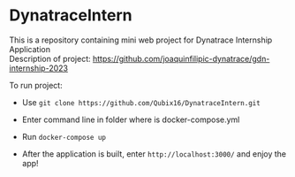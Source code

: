 # DynatraceIntern
This is a repository containing mini web project for Dynatrace Internship Application
<br>
Description of project: https://github.com/joaquinfilipic-dynatrace/gdn-internship-2023

To run project:

  - Use `git clone https://github.com/Qubix16/DynatraceIntern.git`
  
  - Enter command line in folder where is docker-compose.yml
  
  - Run `docker-compose up`
  
  - After the application is built, enter `http://localhost:3000/` and enjoy the app!

